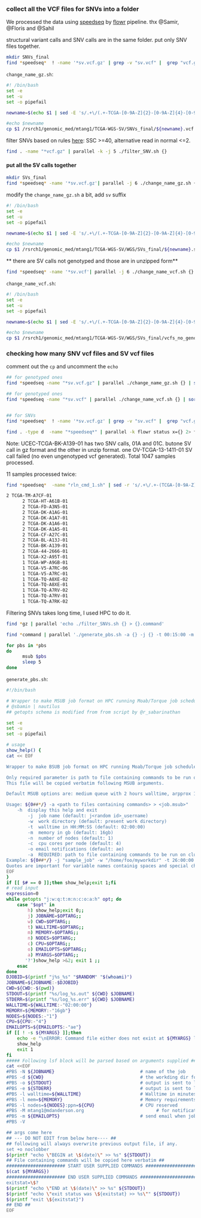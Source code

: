### collect all the VCF files for SNVs into a folder
We processed the data using [speedseq](https://github.com/hall-lab/speedseq) by [flowr](https://github.com/sahilseth/flowr) pipeline.
thx @Samir, @Floris and @Sahil

structural variant calls and SNV calls are in the same folder. put only SNV files together.

```bash
mkdir SNVs_final
find *speedseq*  ! -name '*sv.vcf.gz' | grep -v "sv.vcf" |  grep "vcf.gz$" | parallel -j 6 ./change_name_gz.sh {}
```

`change_name_gz.sh`: 

```bash
#! /bin/bash
set -e
set -u
set -o pipefail

newname=$(echo $1 | sed -E 's/.+\/(.+-TCGA-[0-9A-Z]{2}-[0-9A-Z]{4}-[0-9]{2})-.+/\1/')

#echo $newname
cp $1 /rsrch1/genomic_med/mtang1/TCGA-WGS-SV/SNVs_final/${newname}.vcf.gz
```

filter SNVs based on rules [here](https://github.com/crazyhottommy/DNA-seq-analysis/blob/master/speedseq_sv_filter.md#for-snvs): SSC >=40, alternative read in normal <=2.

```bash
find . -name "*vcf.gz" | parallel -k -j 5 ./filter_SNV.sh {}
```

#### put all the SV calls together

```bash
mkdir SVs_final
find *speedseq* -name '*sv.vcf.gz'| parallel -j 6 ./change_name_gz.sh {}
```
modify the `change_name_gz.sh` a bit, add `sv` suffix

```bash
#! /bin/bash
set -e
set -u
set -o pipefail

newname=$(echo $1 | sed -E 's/.+\/(.+-TCGA-[0-9A-Z]{2}-[0-9A-Z]{4}-[0-9]{2})-.+/\1/')

#echo $newname
cp $1 /rsrch1/genomic_med/mtang1/TCGA-WGS-SV/WGS/SVs_final/${newname}.sv.vcf.gz
```
** there are SV calls not genotyped and those are in unzipped form**

```bash
find *speedseq* -name '*sv.vcf'| parallel -j 6 ./change_name_vcf.sh {}
```
`change_name_vcf.sh`:

```bash
#! /bin/bash
set -e
set -u
set -o pipefail

newname=$(echo $1 | sed -E 's/.+\/(.+-TCGA-[0-9A-Z]{2}-[0-9A-Z]{4}-[0-9]{2})-.+/\1/')

#echo $newname
cp $1 /rsrch1/genomic_med/mtang1/TCGA-WGS-SV/WGS/SVs_final/vcfs_no_genotypes/${newname}.sv.vcf
```



### checking how many SNV vcf files and SV vcf files

comment out the `cp` and uncomment the `echo`

```bash
## for genotyped ones
find *speedseq -name "*sv.vcf.gz" | parallel ./change_name_gz.sh {} | sort | uniq | wc -l

## for genotyped ones
find *speedseq -name "*sv.vcf" | parallel ./change_name_vcf.sh {} | sort | uniq | wc -l


## for SNVs
find *speedseq*  ! -name '*sv.vcf.gz' | grep -v "sv.vcf" |  grep "vcf.gz$" | parallel -j 6 ./change_name_gz.sh {} | sort | uniq | wc -l

find . -type d  -name "*speedseq*" | parallel -k flowr status x={} 2> flowr_status_all.txt

```

Note:
UCEC-TCGA-BK-A139-01 has two SNV calls, 01A and 01C. butone SV call in gz format and the other in unzip format.
one OV-TCGA-13-1411-01 SV call failed (no even ungenotyped vcf generated). Total 1047 samples processed.

11 samples processed twice:
```bash
find *speedseq*  -name "rln_cmd_1.sh" | sed -r 's/.+\/.+-(TCGA-[0-9A-Z]{2}-[0-9A-Z]{4}-[0-9]{2})-.+/\1/' | sort | uniq -c | sort -k2,2 -nr | head -20

2 TCGA-TM-A7CF-01
      2 TCGA-HT-A61B-01
      2 TCGA-FD-A3N5-01
      2 TCGA-DK-A1AG-01
      2 TCGA-DK-A1A7-01
      2 TCGA-DK-A1A6-01
      2 TCGA-DK-A1A5-01
      2 TCGA-CF-A27C-01
      2 TCGA-BL-A13J-01
      2 TCGA-BK-A139-01
      2 TCGA-44-2666-01
      1 TCGA-X2-A95T-01
      1 TCGA-WP-A9GB-01
      1 TCGA-V5-A7RC-06
      1 TCGA-V5-A7RC-01
      1 TCGA-TQ-A8XE-02
      1 TCGA-TQ-A8XE-01
      1 TCGA-TQ-A7RV-02
      1 TCGA-TQ-A7RV-01
      1 TCGA-TQ-A7RK-02

```

Filtering SNVs takes long time, I used HPC to do it.

```bash
find *gz | parallel 'echo ./filter_SNVs.sh {} > {}.command'

find *command | parallel './generate_pbs.sh -a {} -j {} -t 00:15:00 -m 4gb -c 1 -o a > {.}.pbs'

for pbs in *pbs
do
      msub $pbs
      sleep 5
done
```
`generate_pbs.sh`:

```bash
#!/bin/bash

# Wrapper to make MSUB job format on HPC running Moab/Torque job scheduler.
# @sbamin | nautilus
## getopts schema is modified from from script by @r_sabarinathan

set -e
set -u
set -o pipefail

# usage
show_help() {
cat << EOF

Wrapper to make BSUB job format on HPC running Moab/Torque job scheduler. 

Only required parameter is path to file containing commands to be run on cluster. 
This file will be copied verbatim following MSUB arguments.

Default MSUB options are: medium queue with 2 hours walltime, arpprox 16GB RAM and 4 CPU cores with present work directory as current work directory.

Usage: ${0##*/} -a <path to files containing commands> > <job.msub>"
    -h  display this help and exit
        -j  job name (default: j<random id>_username)
        -w  work directory (default: present work directory)
        -t  walltime in HH:MM:SS (default: 02:00:00)  
        -m  memory in gb (default: 16gb)
        -n  number of nodes (default: 1)
        -c  cpu cores per node (default: 4)
        -o email notifications (default: ae)
        -a  REQUIRED: path to file containing commands to be run on cluster. This file will be copied verbatim following MSUB arguments.
Example: ${0##*/} -j "sample_job" -w "/home/foo/myworkdir" -t 26:00:00 -m 64gb -n 1 -c 24 -o e -a "/home/foo/mycommands.txt" > /home/foo/sample.msub
Quotes are important for variable names containig spaces and special characters.
EOF
}
if [[ $# == 0 ]];then show_help;exit 1;fi
# read input
expression=0
while getopts "j:w:q:t:m:n:c:o:a:h" opt; do
    case "$opt" in
        h) show_help;exit 0;;
        j) JOBNAME=$OPTARG;;
        w) CWD=$OPTARG;;
        t) WALLTIME=$OPTARG;;
        m) MEMORY=$OPTARG;;
        n) NODES=$OPTARG;;
        c) CPU=$OPTARG;;
        o) EMAILOPTS=$OPTARG;; 
        a) MYARGS=$OPTARG;;
       '?')show_help >&2; exit 1 ;;
    esac
done
DJOBID=$(printf "j%s_%s" "$RANDOM" "$(whoami)")
JOBNAME=${JOBNAME:-$DJOBID}
CWD=${CWD:-$(pwd)}
STDOUT=$(printf "%s/log_%s.out" ${CWD} $JOBNAME)
STDERR=$(printf "%s/log_%s.err" ${CWD} $JOBNAME)
WALLTIME=${WALLTIME:-"02:00:00"}
MEMORY=${MEMORY:-"16gb"}
NODES=${NODES:-"1"}
CPU=${CPU:-"4"}
EMAILOPTS=${EMAILOPTS:-"ae"}
if [[ ! -s ${MYARGS} ]];then
    echo -e "\nERROR: Command file either does not exist at ${MYARGS} location or empty.\n"
    show_help
    exit 1
fi
##### Following lsf block will be parsed based on arguments supplied #####
cat <<EOF
#PBS -N ${JOBNAME}                                # name of the job
#PBS -d ${CWD}                                    # the workding dir for each job, this is <flow_run_path>/uniqueid/tmp
#PBS -o ${STDOUT}                                 # output is sent to logfile, stdout + stderr by default
#PBS -e ${STDERR}                                 # output is sent to logfile, stdout + stderr by default
#PBS -l walltime=${WALLTIME}                      # Walltime in minutes
#PBS -l mem=${MEMORY}                             # Memory requirements in Kbytes
#PBS -l nodes=${NODES}:ppn=${CPU}                 # CPU reserved
#PBS -M mtang1@mdanderson.org                           # for notifications
#PBS -m ${EMAILOPTS}                              # send email when job ends 
#PBS -V

## args come here
## --- DO NOT EDIT from below here---- ##
## following will always overwrite previous output file, if any.
set +o noclobber
$(printf "echo \"BEGIN at \$(date)\" >> %s" ${STDOUT})
## File containing commands will be copied here verbatim ##
###################### START USER SUPPLIED COMMANDS ######################
$(cat ${MYARGS})
###################### END USER SUPPLIED COMMANDS ######################
exitstat=\$?
$(printf "echo \"END at \$(date)\" >> %s" ${STDOUT})
$(printf "echo \"exit status was \${exitstat} >> %s\"" ${STDOUT})
$(printf "exit \${exitstat}")
## END ##
EOF
```
